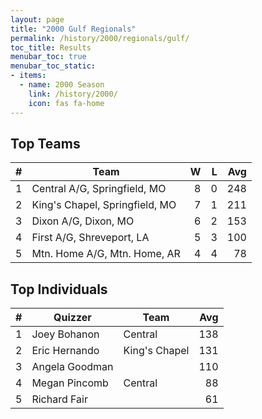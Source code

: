 ```yaml
---
layout: page
title: "2000 Gulf Regionals"
permalink: /history/2000/regionals/gulf/
toc_title: Results
menubar_toc: true
menubar_toc_static:
- items:
  - name: 2000 Season
    link: /history/2000/
    icon: fas fa-home
---
```


## Top Teams

|    # | Team                           |    W |    L |  Avg |
| ---: | ------------------------------ | ---: | ---: | ---: |
|    1 | Central A/G, Springfield, MO   |    8 |    0 |  248 |
|    2 | King's Chapel, Springfield, MO |    7 |    1 |  211 |
|    3 | Dixon A/G, Dixon, MO           |    6 |    2 |  153 |
|    4 | First A/G, Shreveport, LA      |    5 |    3 |  100 |
|    5 | Mtn. Home A/G, Mtn. Home, AR   |    4 |    4 |   78 |

## Top Individuals

|    # | Quizzer        | Team          |  Avg |
| ---: | -------------- | ------------- | ---: |
|    1 | Joey Bohanon   | Central       |  138 |
|    2 | Eric Hernando  | King's Chapel |  131 |
|    3 | Angela Goodman |               |  110 |
|    4 | Megan Pincomb  | Central       |   88 |
|    5 | Richard Fair   |               |   61 |

